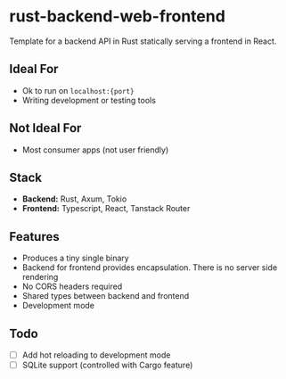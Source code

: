 # rust-backend-web-frontend

Template for a backend API in Rust statically serving a frontend in React.

## Ideal For

- Ok to run on `localhost:{port}`
- Writing development or testing tools

## Not Ideal For

- Most consumer apps (not user friendly)

## Stack

- **Backend:** Rust, Axum, Tokio
- **Frontend:** Typescript, React, Tanstack Router

## Features

- Produces a tiny single binary
- Backend for frontend provides encapsulation. There is no server side rendering
- No CORS headers required
- Shared types between backend and frontend
- Development mode

## Todo

- [ ] Add hot reloading to development mode
- [ ] SQLite support (controlled with Cargo feature)
